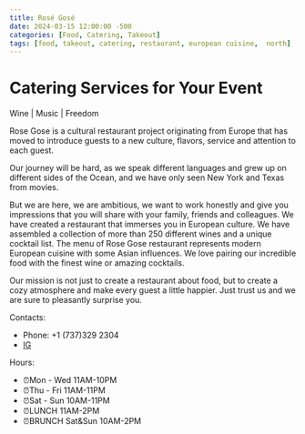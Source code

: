 ```yaml
---
title: Rosé Gosé
date: 2024-03-15 12:00:00 -500
categories: [Food, Catering, Takeout]
tags: [food, takeout, catering, restaurant, european cuisine,  north]
---
```


# Catering Services for Your Event

Wine | Music | Freedom



Rose Gose is a cultural restaurant project originating from Europe that has moved to introduce guests to a new culture, flavors, service and attention to each guest.

Our journey will be hard, as we speak different languages and grew up on different sides of the Ocean, and we have only seen New York and Texas from movies.

But we are here, we are ambitious, we want to work honestly and give you impressions that you will share with your family, friends and colleagues.
We have created a restaurant that immerses you in European culture. We have assembled a collection of more than 250 different wines and a unique cocktail list. The menu of Rose Gose restaurant represents modern European cuisine with some Asian influences. We love pairing our incredible food with the finest wine or amazing cocktails.

Our mission is not just to create a restaurant about food, but to create a cozy atmosphere and make every guest a little happier. Just trust us and we are sure to pleasantly surprise you.

Contacts:
* Phone: +1 (737)329 2304
* [IG](https://www.instagram.com/rose_gose_austin/)

Hours:
* ⏰Mon - Wed 11AM-10PM
* ⏰Thu - Fri 11AM-11PM
* ⏰Sat - Sun 10AM-11PM
* ⏰LUNCH 11AM-2PM
* ⏰BRUNCH Sat&Sun 10AM-2PM